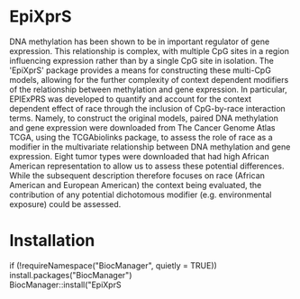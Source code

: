 # EpiXprS
DNA methylation has been shown to be in important regulator of gene expression. This relationship is complex, with multiple CpG sites in a region influencing expression rather than by a single CpG site in isolation. The 'EpiXprS' package provides a means for constructing these multi-CpG models, allowing for the further complexity of context dependent modifiers of the relationship between methylation and gene expression. In particular, EPIExPRS was developed to quantify and account for the context dependent effect of race through the inclusion of CpG-by-race interaction terms. Namely, to construct the original models, paired DNA methylation and gene expression were downloaded from The Cancer Genome Atlas TCGA, using the TCGAbiolinks package, to assess the role of race as a modifier in the multivariate relationship between DNA methylation and gene expression. Eight tumor types were downloaded that had high African American representation to allow us to assess these potential differences. While the subsequent description therefore focuses on race (African American and European American) the context being evaluated, the contribution of any potential dichotomous modifier (e.g. environmental exposure) could be assessed.

# Installation
if (!requireNamespace("BiocManager", quietly = TRUE))  
    install.packages("BiocManager")  
BiocManager::install("EpiXprS  
